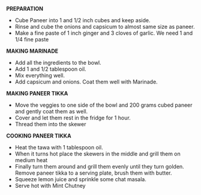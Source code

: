 **PREPARATION**
- Cube Paneer into 1 and 1/2 inch cubes and keep aside.
- Rinse and cube the onions and capsicum to almost same size as paneer.
- Make a fine paste of 1 inch ginger and 3 cloves of garlic. We need 1 and 1/4 fine paste


**MAKING MARINADE**
- Add all the ingredients to the bowl.
- Add 1 and 1/2 tablespoon oil.
- Mix everything well. 
- Add capsicum and onions. Coat them well with Marinade.

**MAKING PANEER TIKKA**
- Move the veggies to one side of the bowl and 200 grams cubed paneer and gently coat them as well.
- Cover and let them rest in the fridge for 1 hour.
- Thread them into the skewer 

**COOKING PANEER TIKKA**
- Heat the tawa with 1 tablespoon oil. 
- When it turns hot place the skewers in the middle and grill them on medium heat 
- Finally turn them around and grill them evenly until they turn golden.
Remove paneer tikka to a serving plate, brush them with butter.
- Squeeze lemon juice and sprinkle some chat masala.
- Serve hot with Mint Chutney 